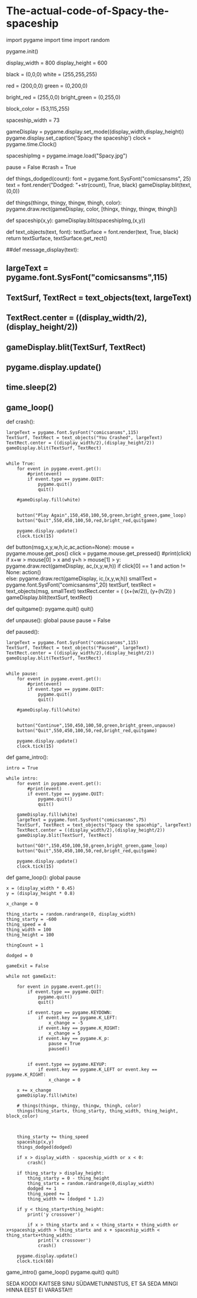 # The-actual-code-of-Spacy-the-spaceship
import pygame
import time
import random
 
pygame.init()
 
display_width = 800
display_height = 600
 
black = (0,0,0)
white = (255,255,255)

red = (200,0,0)
green = (0,200,0)

bright_red = (255,0,0)
bright_green = (0,255,0)
 
block_color = (53,115,255)
 
spaceship_width = 73
 
gameDisplay = pygame.display.set_mode((display_width,display_height))
pygame.display.set_caption('Spacy the spaceship')
clock = pygame.time.Clock()
 
spaceshipImg = pygame.image.load("Spacy.jpg")



pause = False
#crash = True
 
def things_dodged(count):
    font = pygame.font.SysFont("comicsansms", 25)
    text = font.render("Dodged: "+str(count), True, black)
    gameDisplay.blit(text,(0,0))
 
def things(thingx, thingy, thingw, thingh, color):
    pygame.draw.rect(gameDisplay, color, [thingx, thingy, thingw, thingh])
 
def spaceship(x,y):
    gameDisplay.blit(spaceshipImg,(x,y))
 
def text_objects(text, font):
    textSurface = font.render(text, True, black)
    return textSurface, textSurface.get_rect()
 
##def message_display(text):
##    largeText = pygame.font.SysFont("comicsansms",115)
##    TextSurf, TextRect = text_objects(text, largeText)
##    TextRect.center = ((display_width/2),(display_height/2))
##    gameDisplay.blit(TextSurf, TextRect)
## 
##    pygame.display.update()
## 
##    time.sleep(2)
## 
##    game_loop()
    
    
 
def crash():
    
    
    largeText = pygame.font.SysFont("comicsansms",115)
    TextSurf, TextRect = text_objects("You Crashed", largeText)
    TextRect.center = ((display_width/2),(display_height/2))
    gameDisplay.blit(TextSurf, TextRect)
    

    while True:
        for event in pygame.event.get():
            #print(event)
            if event.type == pygame.QUIT:
                pygame.quit()
                quit()
                
        #gameDisplay.fill(white)
        

        button("Play Again",150,450,100,50,green,bright_green,game_loop)
        button("Quit",550,450,100,50,red,bright_red,quitgame)

        pygame.display.update()
        clock.tick(15) 

def button(msg,x,y,w,h,ic,ac,action=None):
    mouse = pygame.mouse.get_pos()
    click = pygame.mouse.get_pressed()
    #print(click)
    if x+w > mouse[0] > x and y+h > mouse[1] > y:
        pygame.draw.rect(gameDisplay, ac,(x,y,w,h))
        if click[0] == 1 and action != None:
            action()         
    else:
        pygame.draw.rect(gameDisplay, ic,(x,y,w,h))
    smallText = pygame.font.SysFont("comicsansms",20)
    textSurf, textRect = text_objects(msg, smallText)
    textRect.center = ( (x+(w/2)), (y+(h/2)) )
    gameDisplay.blit(textSurf, textRect)
    

def quitgame():
    pygame.quit()
    quit()

def unpause():
    global pause
    pause = False
    

def paused():

    largeText = pygame.font.SysFont("comicsansms",115)
    TextSurf, TextRect = text_objects("Paused", largeText)
    TextRect.center = ((display_width/2),(display_height/2))
    gameDisplay.blit(TextSurf, TextRect)
    

    while pause:
        for event in pygame.event.get():
            #print(event)
            if event.type == pygame.QUIT:
                pygame.quit()
                quit()
                
        #gameDisplay.fill(white)
        

        button("Continue",150,450,100,50,green,bright_green,unpause)
        button("Quit",550,450,100,50,red,bright_red,quitgame)

        pygame.display.update()
        clock.tick(15)   


def game_intro():

    intro = True

    while intro:
        for event in pygame.event.get():
            #print(event)
            if event.type == pygame.QUIT:
                pygame.quit()
                quit()
                
        gameDisplay.fill(white)
        largeText = pygame.font.SysFont("comicsansms",75)
        TextSurf, TextRect = text_objects("Spacy the spacehip", largeText)
        TextRect.center = ((display_width/2),(display_height/2))
        gameDisplay.blit(TextSurf, TextRect)

        button("GO!",150,450,100,50,green,bright_green,game_loop)
        button("Quit",550,450,100,50,red,bright_red,quitgame)

        pygame.display.update()
        clock.tick(15)
        
        
    
    

    
def game_loop():
    global pause

    x = (display_width * 0.45)
    y = (display_height * 0.8)
 
    x_change = 0
 
    thing_startx = random.randrange(0, display_width)
    thing_starty = -600
    thing_speed = 4
    thing_width = 100
    thing_height = 100
 
    thingCount = 1
 
    dodged = 0
 
    gameExit = False
 
    while not gameExit:
 
        for event in pygame.event.get():
            if event.type == pygame.QUIT:
                pygame.quit()
                quit()
 
            if event.type == pygame.KEYDOWN:
                if event.key == pygame.K_LEFT:
                    x_change = -5
                if event.key == pygame.K_RIGHT:
                    x_change = 5
                if event.key == pygame.K_p:
                    pause = True
                    paused()
                    
 
            if event.type == pygame.KEYUP:
                if event.key == pygame.K_LEFT or event.key == pygame.K_RIGHT:
                    x_change = 0
 
        x += x_change
        gameDisplay.fill(white)
 
        # things(thingx, thingy, thingw, thingh, color)
        things(thing_startx, thing_starty, thing_width, thing_height, block_color)
 
 
        
        thing_starty += thing_speed
        spaceship(x,y)
        things_dodged(dodged)
 
        if x > display_width - spaceship_width or x < 0:
            crash()
 
        if thing_starty > display_height:
            thing_starty = 0 - thing_height
            thing_startx = random.randrange(0,display_width)
            dodged += 1
            thing_speed += 1
            thing_width += (dodged * 1.2)
 
        if y < thing_starty+thing_height:
            print('y crossover')
 
            if x > thing_startx and x < thing_startx + thing_width or x+spaceship_width > thing_startx and x + spaceship_width < thing_startx+thing_width:
                print('x crossover')
                crash()
        
        pygame.display.update()
        clock.tick(60)

game_intro()
game_loop()
pygame.quit()
quit()

SEDA KOODI KAITSEB SINU SÜDAMETUNNISTUS, ET SA SEDA MINGI HINNA EEST EI VARASTA!!!
